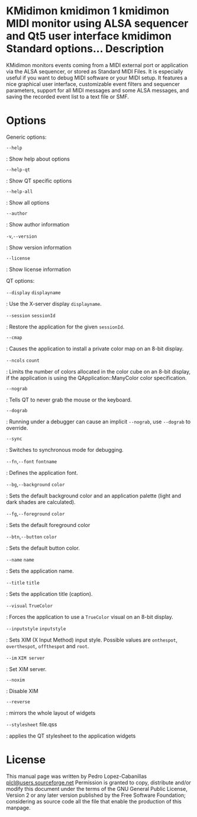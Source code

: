 KMidimon
kmidimon
1
kmidimon
MIDI monitor using ALSA sequencer and Qt5 user interface
kmidimon
Standard options...
Description
===========

KMidimon monitors events coming from a MIDI external port or application
via the ALSA sequencer, or stored as Standard MIDI Files. It is
especially useful if you want to debug MIDI software or your MIDI setup.
It features a nice graphical user interface, customizable event filters
and sequencer parameters, support for all MIDI messages and some ALSA
messages, and saving the recorded event list to a text file or SMF.

Options
=======

Generic options:

`--help`

:   Show help about options

`--help-qt`

:   Show QT specific options

`--help-all`

:   Show all options

`--author`

:   Show author information

`-v`,`--version`

:   Show version information

`--license`

:   Show license information

QT options:

`--display` `displayname`

:   Use the X-server display `displayname`.

`--session` `sessionId`

:   Restore the application for the given `sessionId`.

`--cmap`

:   Causes the application to install a private color map on an 8-bit
    display.

`--ncols` `count`

:   Limits the number of colors allocated in the color cube on an 8-bit
    display, if the application is using the QApplication::ManyColor
    color specification.

`--nograb`

:   Tells QT to never grab the mouse or the keyboard.

`--dograb`

:   Running under a debugger can cause an implicit `--nograb`, use
    `--dograb` to override.

`--sync`

:   Switches to synchronous mode for debugging.

`--fn`,`--font` `fontname`

:   Defines the application font.

`--bg`,`--background` `color`

:   Sets the default background color and an application palette (light
    and dark shades are calculated).

`--fg`,`--foreground` `color`

:   Sets the default foreground color

`--btn`,`--button` `color`

:   Sets the default button color.

`--name` `name`

:   Sets the application name.

`--title` `title`

:   Sets the application title (caption).

`--visual` `TrueColor`

:   Forces the application to use a `TrueColor` visual on an 8-bit
    display.

`--inputstyle` `inputstyle`

:   Sets XIM (X Input Method) input style. Possible values are
    `onthespot`, `overthespot`, `offthespot` and `root`.

`--im` `XIM server`

:   Set XIM server.

`--noxim`

:   Disable XIM

`--reverse`

:   mirrors the whole layout of widgets

`--stylesheet` file.qss

:   applies the QT stylesheet to the application widgets

License
=======

This manual page was written by Pedro Lopez-Cabanillas
<plcl@users.sourceforge.net> Permission is granted to copy, distribute
and/or modify this document under the terms of the GNU General Public
License, Version 2 or any later version published by the Free Software
Foundation; considering as source code all the file that enable the
production of this manpage.
